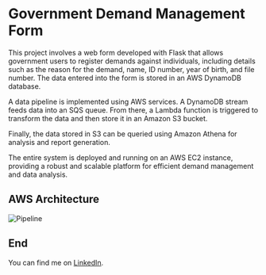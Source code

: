 # Government Demand Management Form

This project involves a web form developed with Flask that allows government users to register demands against individuals, including details such as the reason for the demand, name, ID number, year of birth, and file number. The data entered into the form is stored in an AWS DynamoDB database.

A data pipeline is implemented using AWS services. A DynamoDB stream feeds data into an SQS queue. From there, a Lambda function is triggered to transform the data and then store it in an Amazon S3 bucket.

Finally, the data stored in S3 can be queried using Amazon Athena for analysis and report generation.

The entire system is deployed and running on an AWS EC2 instance, providing a robust and scalable platform for efficient demand management and data analysis.

## AWS Architecture
![Pipeline](file:///D:/PLUGINS%20(D)/Diagrama%20sin%20t%C3%ADtulo.drawio%20(1).png)


## End
You can find me on [LinkedIn](https://www.linkedin.com/in/franco-maldonado-del/).
